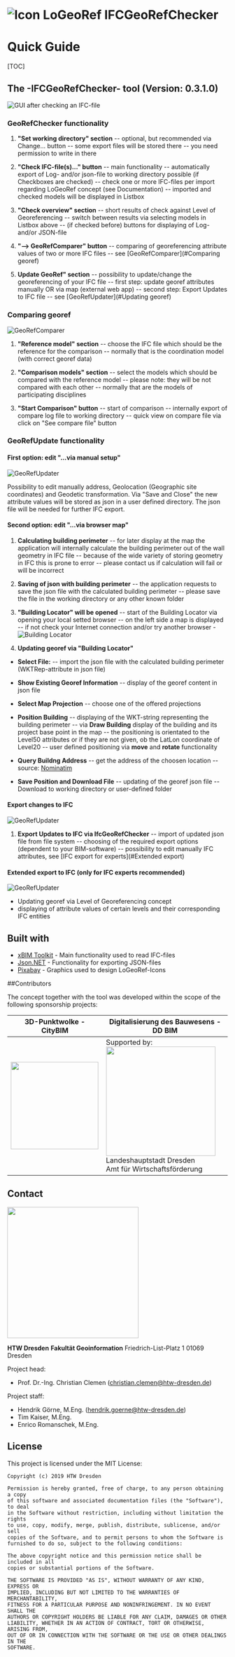 # ![Icon LoGeoRef](pic/icon_img.png) IFCGeoRefChecker

# Quick Guide

[TOC]

## The -IFCGeoRefChecker- tool (Version: 0.3.1.0)

![GUI after checking an IFC-file](pic/GeoRefChecker_GUI_2_v3.png)

### GeoRefChecker functionality

1. **"Set working directory" section**
-- optional, but recommended via Change... button
-- some export files will be stored there
-- you need permission to write in there

2. **"Check IFC-file(s)..." button**
-- main functionality
-- automatically export of Log- and/or json-file to working directory possible (if Checkboxes are checked)
-- check one or more IFC-files per import regarding LoGeoRef concept (see Documentation)
-- imported and checked models will be displayed in Listbox

3. **"Check overview" section**
-- short results of check against Level of Georeferencing
-- switch between results via selecting models in Listbox above
-- (if checked before) buttons for displaying of Log- and/or JSON-file

4. **"--> GeoRefComparer" button**
-- comparing of georeferencing attribute values of two or more IFC files
-- see [GeoRefComparer](#Comparing georef)

5. **Update GeoRef" section**
-- possibility to update/change the georeferencing of your IFC file
-- first step: update georef attributes manually OR via map (external web app)
-- second step: Export Updates to IFC file
-- see [GeoRefUpdater](#Updating georef)

<a name="Comparing georef"></a>
### Comparing georef

![GeoRefComparer](pic/GeoRefComparer_GUI1.png)

1. **"Reference model" section**
-- choose the IFC file which should be the reference for the comparison
-- normally that is the coordination model (with correct georef data)

2. **"Comparison models" section**
-- select the models which should be compared with the reference model
-- please note: they will be not compared with each other
-- normally that are the models of participating disciplines

3. **"Start Comparison" button**
-- start of comparison
-- internally export of compare log file to working directory
-- quick view on compare file via click on "See compare file" button

<a name="Updating georef"></a>
### GeoRefUpdate functionality

#### First option: edit "...via manual setup"

![GeoRefUpdater](pic/GeoRefUpdater_GUI1_v3.png)

Possibility to edit manually address, Geolocation (Geographic site coordinates) and Geodetic transformation.
Via "Save and Close" the new attribute values will be stored as json in a user defined directory.
The json file will be needed for further IFC export.

#### Second option: edit "...via browser map"

1. **Calculating building perimeter**
-- for later display at the map the application will internally calculate the building perimeter out of the wall geometry in IFC file
-- because of the wide variety of storing geometry in IFC this is prone to error
-- please contact us if calculation will fail or will be incorrect

2. **Saving of json with building perimeter**
-- the application requests to save the json file with the calculated building perimeter
-- please save the file in the working directory or any other known folder

3. **"Building Locator" will be opened**
-- start of the Building Locator via opening your local setted browser
-- on the left side a map is displayed
-- if not check your Internet connection and/or try another browser
-![Building Locator](pic/GeoRefChecker_Locator.png)

5. **Updating georef via "Building Locator"**
- **Select File:** 
-- import the json file with the calculated building perimeter (WKTRep-attribute in json file)

- **Show Existing Georef Information**
-- display of the georef content in json file

- **Select Map Projection**
-- choose one of the offered projections

- **Position Building**
-- displaying of the WKT-string representing the building perimeter
-- via **Draw Building** display of the building and its project base point in the map
-- the positioning is orientated to the Level50 attributes or if they are not given, ob the LatLon coordinate of Level20
-- user defined positioning via **move** and **rotate** functionality

- **Query Buildng Address**
-- get the address of the choosen location
-- source: [Nominatim](https://nominatim.org/release-docs/develop/api/Overview/)

- **Save Position and Download File**
-- updating of the georef json file
-- Download to working directory or user-defined folder

#### Export changes to IFC

![GeoRefUpdater](pic/GeoRefUpdater_GUI3_v3.png)

1. **Export Updates to IFC via IfcGeoRefChecker**
-- import of updated json file from file system
-- choosing of the required export options (dependent to your BIM-software)
-- possibility to edit manually IFC attributes, see [IFC export for experts](#Extended export)

<a name="Extended export"></a>

#### Extended export to IFC (only for IFC experts recommended)

![GeoRefUpdater](pic/GeoRefUpdater_GUI4_v3.png)

- Updating georef via Level of Georeferencing concept
- displaying of attribute values of certain levels and their corresponding IFC entities

## Built with

- [xBIM Toolkit](http://docs.xbim.net/) - Main functionality used to read IFC-files
- [Json.NET](https://www.newtonsoft.com/json) - Functionality for exporting JSON-files
- [Pixabay](https://pixabay.com/) - Graphics used to design LoGeoRef-Icons

##Contributors

The concept together with the tool was developed within the scope of the following sponsorship projects:

| 3D-Punktwolke - CityBIM  | Digitalisierung des Bauwesens - DD BIM |
|--------|--------|
|   <img src="pic/BMWi_4C_Gef_en.jpg" align=center style="width: 200px;"/>    |   Supported by: <br> <img src="pic/DD-BIM-LOGO.png" style="width: 250px;"/> <br> Landeshauptstadt Dresden <br>Amt für Wirtschaftsförderung |

## Contact

 <img src="pic/logo_htwdd.jpg" align=center style="width: 300px;"/>  

**HTW Dresden**
**Fakultät Geoinformation**
Friedrich-List-Platz 1
01069 Dresden

Project head:

- Prof. Dr.-Ing. Christian Clemen (<christian.clemen@htw-dresden.de>)

Project staff:

- Hendrik Görne, M.Eng. (<hendrik.goerne@htw-dresden.de>)
- Tim Kaiser, M.Eng.
- Enrico Romanschek, M.Eng.

## License

This project is licensed under the MIT License:

```
Copyright (c) 2019 HTW Dresden

Permission is hereby granted, free of charge, to any person obtaining a copy
of this software and associated documentation files (the "Software"), to deal
in the Software without restriction, including without limitation the rights
to use, copy, modify, merge, publish, distribute, sublicense, and/or sell
copies of the Software, and to permit persons to whom the Software is
furnished to do so, subject to the following conditions:

The above copyright notice and this permission notice shall be included in all
copies or substantial portions of the Software.

THE SOFTWARE IS PROVIDED "AS IS", WITHOUT WARRANTY OF ANY KIND, EXPRESS OR
IMPLIED, INCLUDING BUT NOT LIMITED TO THE WARRANTIES OF MERCHANTABILITY,
FITNESS FOR A PARTICULAR PURPOSE AND NONINFRINGEMENT. IN NO EVENT SHALL THE
AUTHORS OR COPYRIGHT HOLDERS BE LIABLE FOR ANY CLAIM, DAMAGES OR OTHER
LIABILITY, WHETHER IN AN ACTION OF CONTRACT, TORT OR OTHERWISE, ARISING FROM,
OUT OF OR IN CONNECTION WITH THE SOFTWARE OR THE USE OR OTHER DEALINGS IN THE
SOFTWARE.

```










